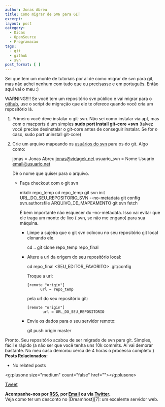 ```yaml
---
author: Jonas Abreu
title: Como migrar de SVN para GIT
excerpt:
layout: post
category:
  - Dicas
  - OpenSource
  - Programacao
tags:
  - git
  - github
  - svn
post_format: [ ]
---
```

Sei que tem um monte de tutoriais por aí de como migrar de svn para git, mas não achei nenhum com tudo que eu precisasse e em português. Então aqui vai o meu :)

WARNING!!!! Se você tem um repositório svn público e vai migrar para o [github][1], use o script de migração que ele te oferece quando você cria um repositório lá.

1.  Primeiro você deve instalar o git-svn. Não sei como instalar via apt, mas com o macports é um simples **sudo port install git-core +svn** (talvez você precise desinstalar o git-core antes de conseguir instalar. Se for o caso, sudo port uninstall git-core)</p> 
2.  Crie um arquivo mapeando os [usuários do svn][2] para os do git. Algo como: </p> 
        jonas = Jonas Abreu <jonas@vidagek.net>
        usuario_svn = Nome Usuario <email@usuario.net>
        
    
    Dê o nome que quiser para o arquivo. </li> 
    *   Faça checkout com o git svn</p> 
            mkdir repo_temp
            cd repo_temp
            git svn init URL_DO_SEU_REPOSITORIO_SVN --no-metadata
            git config svn.authorsfile ARQUIVO_DE_MAPEAMENTO
            git svn fetch
            
        
        É bem importante não esquecer do –no-metadata. Isso vai evitar que ele traga um monte de lixo (.svn, se não me engano) para sua máquina. </li> 
        *   Limpe a sujeira que o git svn colocou no seu repositório git local clonando ele.</p> 
                cd ..
                git clone repo_temp repo_final
                
        
        *   Altere a url da origem do seu repositório local:</p> 
                cd repo_final
                <SEU_EDITOR_FAVORITO> .git/config
                
            
            Troque a url:
            
                [remote "origin"]
                      url = repo_temp
                
            
            pela url do seu repositório git:
            
                [remote "origin"]
                       url = URL_DO_SEU_REPOSITORIO
                
        
        *   Envie os dados para o seu servidor remoto:</p> 
                git push origin master
                </ol> 
        
        Pronto. Seu repositório acabou de ser migrado de svn para git. Simples, fácil e rápido (a não ser que você tenha uns 10k commits. Aí vai demorar bastante. No meu caso demorou cerca de 4 horas o processo completo.) 
        **Posts Relacionados:** 
        *   No related posts
        
        <g:plusone size="medium" count="false" href=""></g:plusone> 
        
        [Tweet][3] 
        
        
        
        
        
        **Acompanhe-nos por [ RSS][4], por [Email][5] ou via [Twitter][6].**  
        Veja como ter um desconto no [Dreamhost][7]: um excelente servidor web.

 [1]: http://github.com
 [2]: http://vidageek.net/2009/06/15/como-descobrir-todos-que-commitaram-em-um-repositorio-svn/
 [3]: https://twitter.com/share
 [4]: http://feeds.feedburner.com/VidaGeek
 [5]: http://feedburner.google.com/fb/a/mailverify?uri=VidaGeek&loc=pt_BR
 [6]: http://twitter.com/blogvidageek

